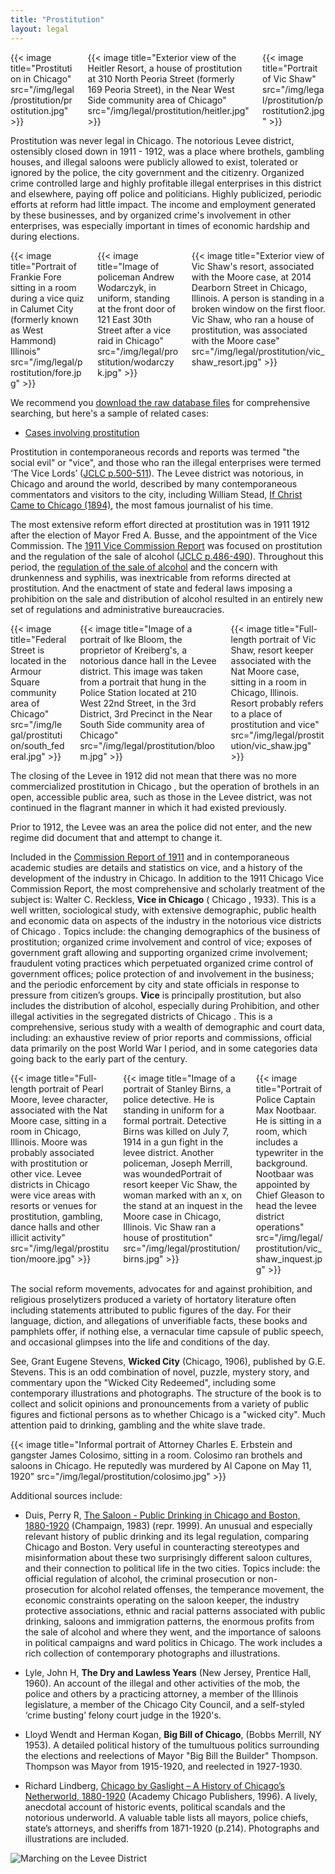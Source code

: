 ```yaml
---
title: "Prostitution"
layout: legal
---
```


<div class="columns">
  <div class="column">
    {{< image title="Prostitution in Chicago" src="/img/legal/prostitution/prostitution.jpg" >}}
  </div>
  <div class="column">
    {{< image title="Exterior view of the Heitler Resort, a house of prostitution at 310 North Peoria Street (formerly 169 Peoria Street), in the Near West Side community area of Chicago" src="/img/legal/prostitution/heitler.jpg" >}}
  </div>
  <div class="column">
    {{< image title="Portrait of Vic Shaw" src="/img/legal/prostitution/prostitution2.jpg" >}}
  </div>
</div>

Prostitution was never legal in Chicago. The notorious Levee district, ostensibly closed down in 1911 - 1912, was a place where brothels, gambling houses, and illegal saloons were publicly allowed to exist, tolerated or ignored by the police, the city government and the citizenry. Organized crime controlled large and highly profitable illegal enterprises in this district and elsewhere, paying off police and politicians. Highly publicized, periodic efforts at reform had little impact. The income and employment generated by these businesses, and by organized crime's involvement in other enterprises, was especially important in times of economic hardship and during elections.

<div class="columns">
  <div class="column">
    {{< image title="Portrait of Frankie Fore sitting in a room during a vice quiz in Calumet City (formerly known as West Hammond) Illinois" src="/img/legal/prostitution/fore.jpg" >}}
  </div>
  <div class="column">
    {{< image title="Image of policeman Andrew Wodarczyk, in uniform, standing at the front door of 121 East 30th Street after a vice raid in Chicago" src="/img/legal/prostitution/wodarczyk.jpg" >}}
  </div>
  <div class="column">
    {{< image title="Exterior view of Vic Shaw's resort, associated with the Moore case, at 2014 Dearborn Street in Chicago, Illinois. A person is standing in a broken window on the first floor. Vic Shaw, who ran a house of prostitution, was associated with the Moore case" src="/img/legal/prostitution/vic_shaw_resort.jpg" >}}
  </div>
</div>

We recommend you [download the raw database files](https://doi.org/10.21985/N2HB3R) for comprehensive searching, but here's a sample of related cases:
- [Cases involving prostitution](/searches/prostitution/)

Prostitution in contemporaneous records and reports was termed "the social evil" or "vice", and those who ran the illegal enterprises were termed ‘The Vice Lords’ ([JCLC p.500-511](/docs_fk/homicide/jclc500-511.pdf)). The Levee district was notorious, in Chicago and around the world, described by many contemporaneous commentators and visitors to the city, including William Stead, [If Christ Came to Chicago (1894)](/pubs/ICCTC/), the most famous journalist of his time.

The most extensive reform effort directed at prostitution was in 1911 1912 after the election of Mayor Fred A. Busse, and the appointment of the Vice Commission. The [1911 Vice Commission Report](/docs_fk/homicide/vice/vice.01.pdf) was focused on prostitution and the regulation of the sale of alcohol ([JCLC p.486-490](/docs_fk/homicide/jclc486-490.pdf)). Throughout this period, the [regulation of the sale of alcohol](/historical/movements/prohibition/) and the concern with drunkenness and syphilis, was inextricable from reforms directed at prostitution. And the enactment of state and federal laws imposing a prohibition on the sale and distribution of alcohol resulted in an entirely new set of regulations and administrative bureaucracies.

<div class="columns">
  <div class="column">
    {{< image title="Federal Street is located in the Armour Square community area of Chicago" src="/img/legal/prostitution/south_federal.jpg" >}}
  </div>
  <div class="column">
    {{< image title="Image of a portrait of Ike Bloom, the proprietor of Kreiberg's, a notorious dance hall in the Levee district. This image was taken from a portrait that hung in the Police Station located at 210 West 22nd Street, in the 3rd District, 3rd Precinct in the Near South Side community area of Chicago" src="/img/legal/prostitution/bloom.jpg" >}}
  </div>
  <div class="column">
    {{< image title="Full-length portrait of Vic Shaw, resort keeper associated with the Nat Moore case, sitting in a room in Chicago, Illinois. Resort probably refers to a place of prostitution and vice" src="/img/legal/prostitution/vic_shaw.jpg" >}}
  </div>
</div>

The closing of the Levee in 1912 did not mean that there was no more commercialized prostitution in Chicago , but the operation of brothels in an open, accessible public area, such as those in the Levee district, was not continued in the flagrant manner in which it had existed previously.

Prior to 1912, the Levee was an area the police did not enter, and the new regime did document that and attempt to change it.

Included in the [Commission Report of 1911](/docs_fk/homicide/vice/vice.01.pdf) and in contemporaneous academic studies are details and statistics on vice, and a history of the development of the industry in Chicago. In addition to the 1911 Chicago Vice Commission Report, the most comprehensive and scholarly treatment of the subject is: Walter C. Reckless, __Vice in Chicago__ ( Chicago , 1933). This is a well written, sociological study, with extensive demographic, public health and economic data on aspects of the industry in the notorious vice districts of Chicago . Topics include: the changing demographics of the business of prostitution; organized crime involvement and control of vice; exposes of government graft allowing and supporting organized crime involvement; fraudulent voting practices which perpetuated organized crime control of government offices; police protection of and involvement in the business; and the periodic enforcement by city and state officials in response to pressure from citizen’s groups. __Vice__ is principally prostitution, but also includes the distribution of alcohol, especially during Prohibition, and other illegal activities in the segregated districts of Chicago . This is a comprehensive, serious study with a wealth of demographic and court data, including: an exhaustive review of prior reports and commissions, official data primarily on the post World War I period, and in some categories data going back to the early part of the century.

<div class="columns">
  <div class="column">
    {{< image title="Full-length portrait of Pearl Moore, levee character, associated with the Nat Moore case, sitting in a room in Chicago, Illinois. Moore was probably associated with prostitution or other vice. Levee districts in Chicago were vice areas with resorts or venues for prostitution, gambling, dance halls and other illicit activity" src="/img/legal/prostitution/moore.jpg" >}}
  </div>
  <div class="column">
    {{< image title="Image of a portrait of Stanley Birns, a police detective. He is standing in uniform for a formal portrait. Detective Birns was killed on July 7, 1914 in a gun fight in the levee district. Another policeman, Joseph Merrill, was woundedPortrait of resort keeper Vic Shaw, the woman marked with an x, on the stand at an inquest in the Moore case in Chicago, Illinois. Vic Shaw ran a house of prostitution" src="/img/legal/prostitution/birns.jpg" >}}
  </div>
  <div class="column">
    {{< image title="Portrait of Police Captain Max Nootbaar. He is sitting in a room, which includes a typewriter in the background. Nootbaar was appointed by Chief Gleason to head the levee district operations" src="/img/legal/prostitution/vic_shaw_inquest.jpg" >}}
  </div>
</div>

The social reform movements, advocates for and against prohibition, and religious proselytizers produced a variety of hortatory literature often including statements attributed to public figures of the day. For their language, diction, and allegations of unverifiable facts, these books and pamphlets offer, if nothing else, a vernacular time capsule of public speech, and occasional glimpses into the life and conditions of the day.

See, Grant Eugene Stevens, __Wicked City__ (Chicago, 1906), published by G.E. Stevens. This is an odd combination of novel, puzzle, mystery story, and commentary upon the "Wicked City Redeemed", including some contemporary illustrations and photographs. The structure of the book is to collect and solicit opinions and pronouncements from a variety of public figures and fictional persons as to whether Chicago is a "wicked city". Much attention paid to drinking, gambling and the white slave trade.

{{< image title="Informal portrait of Attorney Charles E. Erbstein and gangster James Colosimo, sitting in a room. Colosimo ran brothels and saloons in Chicago. He reputedly was murdered by Al Capone on May 11, 1920" src="/img/legal/prostitution/colosimo.jpg" >}}

Additional sources include:

- Duis, Perry R, [The Saloon - Public Drinking in Chicago and Boston, 1880-1920](https://www.amazon.com/exec/obidos/tg/detail/-/0252067819/qid=1086274147/sr=1-1/ref=sr_1_1/104-5698753-1575148?v=glance&s=books) (Champaign, 1983) (repr. 1999). An unusual and especially relevant history of public drinking and its legal regulation, comparing Chicago and Boston. Very useful in counteracting stereotypes and misinformation about these two surprisingly different saloon cultures, and their connection to political life in the two cities. Topics include: the official regulation of alcohol, the criminal prosecution or non-prosecution for alcohol related offenses, the temperance movement, the economic constraints operating on the saloon keeper, the industry protective associations, ethnic and racial patterns associated with public drinking, saloons and immigration patterns, the enormous profits from the sale of alcohol and where they went, and the importance of saloons in political campaigns and ward politics in Chicago. The work includes a rich collection of contemporary photographs and illustrations.

- Lyle, John H, __The Dry and Lawless Years__ (New Jersey, Prentice Hall, 1960). An account of the illegal and other activities of the mob, the police and others by a practicing attorney, a member of the Illinois legislature, a member of the Chicago City Council, and a self-styled ‘crime busting’ felony court judge in the 1920's.

- Lloyd Wendt and Herman Kogan, __Big Bill of Chicago__, (Bobbs Merrill, NY 1953). A detailed political history of the tumultuous politics surrounding the elections and reelections of Mayor "Big Bill the Builder" Thompson. Thompson was Mayor from 1915-1920, and reelected in 1927-1930.

- Richard Lindberg, [Chicago by Gaslight – A History of Chicago’s Netherworld, 1880-1920](https://www.amazon.com/exec/obidos/tg/detail/-/0897334213/qid=1086274256/sr=1-1/ref=sr_1_1/104-5698753-1575148?v=glance&s=books) (Academy Chicago Publishers, 1996). A lively, anecdotal account of historic events, political scandals and the notorious underworld. A valuable table lists all mayors, police chiefs, state’s attorneys, and sheriffs from 1871-1920 (p.214). Photographs and illustrations are included.

![Marching on the Levee District](/img/legal/prostitution/levee_district.jpg)
